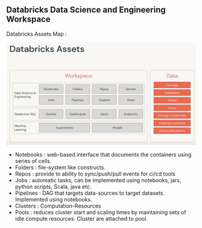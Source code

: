 ## Databricks Data Science and Engineering Workspace

Databricks Assets Map :

![image-20230129194018392](ch2.assets/image-20230129194018392.png)

- Notebooks : web-based interface that documents the containers using series of cells.
- Folders : file-system like constructs.
- Repos : provide to ability to sync/push/pull events for ci/cd tools
- Jobs : automatic tasks, can be implemented using notebooks, jars, python scripts, Scala, java etc.
- Pipelines : DAG that targets data-sources to target datasets. Implemented using notebooks.
- Clusters : Computation-Resources
- Pools : reduces cluster start and scaling times by maintaining sets of idle compute resources. Cluster are attached to pool.
